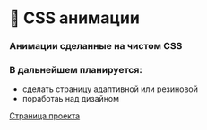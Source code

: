 # 🔵 CSS анимации

### Анимации сделанные на чистом CSS

### В дальнейшем планируется:
* сделать страницу адаптивной или резиновой
* поработаь над дизайном

[Страница проекта](https://navi113.github.io/mp1_The-Weather/)